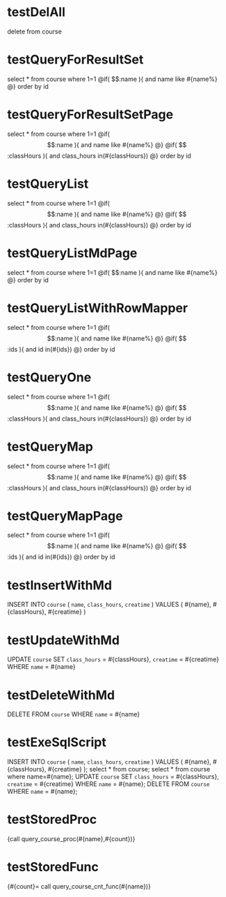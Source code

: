 testDelAll
====
delete from course

testQueryForResultSet
====
select * from course where 1=1 
@if( $$:name ){ 
and name like #{name%} 
@} 
order by id

testQueryForResultSetPage
====
select * from course where 1=1 
@if( $$:name ){ 
and name like #{name%} 
@} 
@if( $$:classHours ){ 
and class_hours in(#{classHours})
@} 
order by id

testQueryList
====
select * from course where 1=1 
@if( $$:name ){ 
and name like #{name%} 
@} 
@if( $$:classHours ){ 
and class_hours in(#{classHours})
@} 
order by id

testQueryListMdPage
====
select * from course where 1=1 
@if( $$:name ){ 
and name like #{name%} 
@} 
order by id

testQueryListWithRowMapper
====
select * from course where 1=1 
@if( $$:name ){ 
and name like #{name%} 
@} 
@if( $$:ids ){ 
and id in(#{ids})
@} 
order by id

testQueryOne
====
select * from course where 1=1 
@if( $$:name ){ 
and name like #{name%} 
@} 
@if( $$:classHours ){ 
and class_hours in(#{classHours})
@} 
order by id

testQueryMap
====
select * from course where 1=1 
@if( $$:name ){ 
and name like #{name%} 
@} 
@if( $$:classHours ){ 
and class_hours in(#{classHours})
@} 
order by id

testQueryMapPage
====
select * from course where 1=1 
@if( $$:name ){ 
and name like #{name%} 
@} 
@if( $$:ids ){ 
and id in(#{ids})
@} 
order by id

testInsertWithMd
====
INSERT INTO `course` (
`name`,
`class_hours`,
`creatime`
)
VALUES
(
#{name},
#{classHours},
#{creatime}
)


testUpdateWithMd
====
UPDATE
`course`
SET
`class_hours` = #{classHours},
`creatime` = #{creatime} WHERE `name` = #{name}

testDeleteWithMd
====
DELETE FROM
`course`
WHERE `name` = #{name}


testExeSqlScript
====
INSERT INTO `course` (
`name`,
`class_hours`,
`creatime`
)
VALUES
(
#{name},
#{classHours},
#{creatime}
); 
select * from course;
select * from course where name=#{name};
UPDATE
`course`
SET
`class_hours` = #{classHours},
`creatime` = #{creatime} WHERE `name` = #{name};
DELETE FROM
`course`
WHERE `name` = #{name};

testStoredProc
====
{call query_course_proc(#{name},#{count})}

testStoredFunc
====
{#{count}= call query_course_cnt_func(#{name})}


